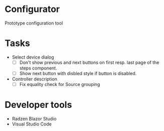 # Configurator
Prototype configuration tool

# Tasks
- Select device dialog
  - [ ] Don't show previous and next buttons on first resp. last page of the steps component.
  - [ ] Show next button with disbled style if button is disabled.
- Controller description
  - [ ] Fix equality check for Source grouping

# Developer tools
- Radzen Blazor Studio
- Visual Studio Code

